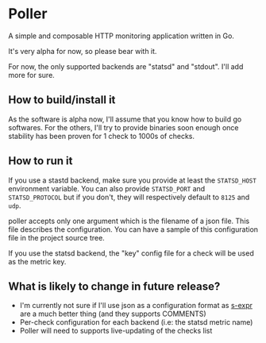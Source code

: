 # Poller

A simple and composable HTTP monitoring application written in Go.

It's very alpha for now, so please bear with it.

For now, the only supported backends are "statsd" and "stdout". I'll add more
for sure.

## How to build/install it

As the software is alpha now, I'll assume that you know how to build go
softwares. For the others, I'll try to provide binaries soon enough once
stability has been proven for 1 check to 1000s of checks.

## How to run it

If you use a stastd backend, make sure you provide at least the `STATSD_HOST`
environment variable. You can also provide `STATSD_PORT` and `STATSD_PROTOCOL`
but if you don't, they will respectively default to `8125` and `udp`.

poller accepts only one argument which is the filename of a json file. This
file describes the configuration. You can have a sample of this configuration
file in the project source tree.

If you use the statsd backend, the "key" config file for a check will be used
as the metric key.

## What is likely to change in future release?

- I'm currently not sure if I'll use json as a configuration format as
  [s-expr](http://en.wikipedia.org/wiki/S-expression) are a much better thing
  (and they supports COMMENTS)
- Per-check configuration for each backend (i.e: the statsd metric name)
- Poller will need to supports live-updating of the checks list
